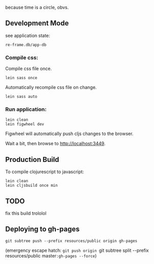 because time is a circle, obvs.


## Development Mode

see application state:

```
re-frame.db/app-db
```


### Compile css:

Compile css file once.

```
lein sass once
```

Automatically recompile css file on change.

```
lein sass auto
```

### Run application:

```
lein clean
lein figwheel dev
```

Figwheel will automatically push cljs changes to the browser.

Wait a bit, then browse to [http://localhost:3449](http://localhost:3449).

## Production Build

To compile clojurescript to javascript:

```
lein clean
lein cljsbuild once min
```

## TODO

fix this build trololol

## Deploying to gh-pages

```
git subtree push --prefix resources/public origin gh-pages
```

(emergency escape hatch: `git push origin `git subtree split --prefix resources/public master`:gh-pages --force`)
